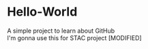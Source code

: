 # Hello-World
A simple project to learn about GitHub<br>
I'm gonna use this for STAC project
[MODIFIED]